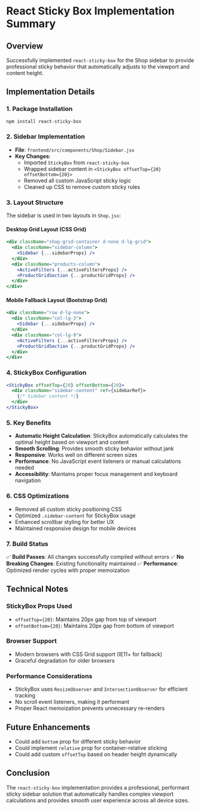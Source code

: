 # React Sticky Box Implementation Summary

## Overview

Successfully implemented `react-sticky-box` for the Shop sidebar to provide professional sticky behavior that automatically adjusts to the viewport and content height.

## Implementation Details

### 1. Package Installation

```bash
npm install react-sticky-box
```

### 2. Sidebar Implementation

- **File**: `frontend/src/components/Shop/Sidebar.jsx`
- **Key Changes**:
  - Imported `StickyBox` from `react-sticky-box`
  - Wrapped sidebar content in `<StickyBox offsetTop={20} offsetBottom={20}>`
  - Removed all custom JavaScript sticky logic
  - Cleaned up CSS to remove custom sticky rules

### 3. Layout Structure

The sidebar is used in two layouts in `Shop.jsx`:

#### Desktop Grid Layout (CSS Grid)

```jsx
<div className="shop-grid-container d-none d-lg-grid">
  <div className="sidebar-column">
    <Sidebar {...sidebarProps} />
  </div>
  <div className="products-column">
    <ActiveFilters {...activeFiltersProps} />
    <ProductGridSection {...productGridProps} />
  </div>
</div>
```

#### Mobile Fallback Layout (Bootstrap Grid)

```jsx
<div className="row d-lg-none">
  <div className="col-lg-3">
    <Sidebar {...sidebarProps} />
  </div>
  <div className="col-lg-9">
    <ActiveFilters {...activeFiltersProps} />
    <ProductGridSection {...productGridProps} />
  </div>
</div>
```

### 4. StickyBox Configuration

```jsx
<StickyBox offsetTop={20} offsetBottom={20}>
  <div className="sidebar-content" ref={sidebarRef}>
    {/* Sidebar content */}
  </div>
</StickyBox>
```

### 5. Key Benefits

- **Automatic Height Calculation**: StickyBox automatically calculates the optimal height based on viewport and content
- **Smooth Scrolling**: Provides smooth sticky behavior without jank
- **Responsive**: Works well on different screen sizes
- **Performance**: No JavaScript event listeners or manual calculations needed
- **Accessibility**: Maintains proper focus management and keyboard navigation

### 6. CSS Optimizations

- Removed all custom sticky positioning CSS
- Optimized `.sidebar-content` for StickyBox usage
- Enhanced scrollbar styling for better UX
- Maintained responsive design for mobile devices

### 7. Build Status

✅ **Build Passes**: All changes successfully compiled without errors
✅ **No Breaking Changes**: Existing functionality maintained
✅ **Performance**: Optimized render cycles with proper memoization

## Technical Notes

### StickyBox Props Used

- `offsetTop={20}`: Maintains 20px gap from top of viewport
- `offsetBottom={20}`: Maintains 20px gap from bottom of viewport

### Browser Support

- Modern browsers with CSS Grid support (IE11+ for fallback)
- Graceful degradation for older browsers

### Performance Considerations

- StickyBox uses `ResizeObserver` and `IntersectionObserver` for efficient tracking
- No scroll event listeners, making it performant
- Proper React memoization prevents unnecessary re-renders

## Future Enhancements

- Could add `bottom` prop for different sticky behavior
- Could implement `relative` prop for container-relative sticking
- Could add custom `offsetTop` based on header height dynamically

## Conclusion

The `react-sticky-box` implementation provides a professional, performant sticky sidebar solution that automatically handles complex viewport calculations and provides smooth user experience across all device sizes.
